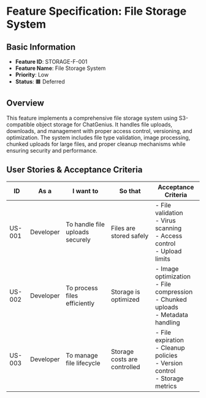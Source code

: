 # Feature Specification: File Storage System

## Basic Information

- **Feature ID**: STORAGE-F-001
- **Feature Name**: File Storage System
- **Priority**: Low
- **Status**: 🟧 Deferred

## Overview

This feature implements a comprehensive file storage system using S3-compatible object storage for ChatGenius. It handles file uploads, downloads, and management with proper access control, versioning, and optimization. The system includes file type validation, image processing, chunked uploads for large files, and proper cleanup mechanisms while ensuring security and performance.

## User Stories & Acceptance Criteria

| ID | As a | I want to | So that | Acceptance Criteria |
|----|------|-----------|---------|-------------------|
| US-001 | Developer | To handle file uploads securely | Files are stored safely | - File validation<br>- Virus scanning<br>- Access control<br>- Upload limits |
| US-002 | Developer | To process files efficiently | Storage is optimized | - Image optimization<br>- File compression<br>- Chunked uploads<br>- Metadata handling |
| US-003 | Developer | To manage file lifecycle | Storage costs are controlled | - File expiration<br>- Cleanup policies<br>- Version control<br>- Storage metrics |